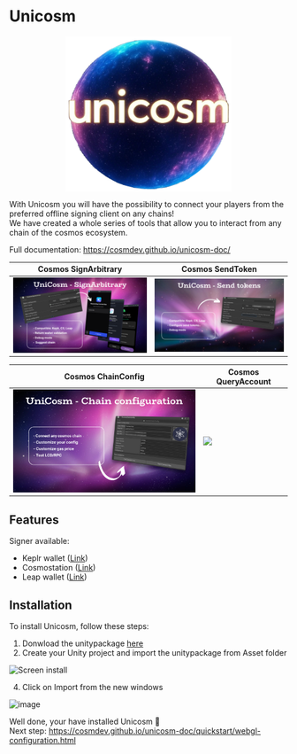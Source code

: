 # Unicosm

<p align="center">
<img src="https://github.com/cosmDev/Unicosm/blob/main/Icon/github/unicosm3.png" 
        alt="Picture" 
        width="300" 
        style="display: block; margin: 0 auto" />
</p>      

With Unicosm you will have the possibility to connect your players from the preferred offline signing client on any chains!  
We have created a whole series of tools that allow you to interact from any chain of the cosmos ecosystem.  

Full documentation:
https://cosmdev.github.io/unicosm-doc/

| Cosmos SignArbitrary      | Cosmos SendToken |
| ----------- | ----------- |
| <img src="https://github.com/cosmDev/Unicosm/blob/main/Icon/github/unicosm1.png" width="400"> | <img src="https://github.com/cosmDev/Unicosm/blob/main/Icon/github/unicosm4.png" width="400"> |

| Cosmos ChainConfig      | Cosmos QueryAccount |
| ----------- | ----------- |
| <img src="https://github.com/cosmDev/Unicosm/blob/main/Icon/github/unicosm5.png" width="400">   | <img src="https://github.com/cosmDev/Unicosm/blob/main/Icon/github/unicosm6.png" width="400"> |


## Features
Signer available:
- Keplr wallet ([Link](https://www.keplr.app/get))
- Cosmostation ([Link](https://www.cosmostation.io/products/cosmostation_extension))
- Leap wallet ([Link](https://www.leapwallet.io/extension)) 

## Installation

To install Unicosm, follow these steps:

1. Donwload the unitypackage [here](https://github.com/cosmDev/Unicosm/releases/download/1.0.1/Unicosm-1.0.1.unitypackage)
2. Create your Unity project and import the unitypackage from Asset folder

![Screen install](https://github.com/user-attachments/assets/bfb2fc32-d2a5-478a-96f7-61e4c8d91e5c)

4. Click on Import from the new windows

![image](https://github.com/user-attachments/assets/b851182a-c288-434d-8431-9cc0d7f12468)


Well done, your have installed Unicosm 🎉  
Next step: https://cosmdev.github.io/unicosm-doc/quickstart/webgl-configuration.html
